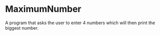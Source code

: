# MaximumNumber
A program that asks the user to enter 4 numbers which will then print the biggest number.
